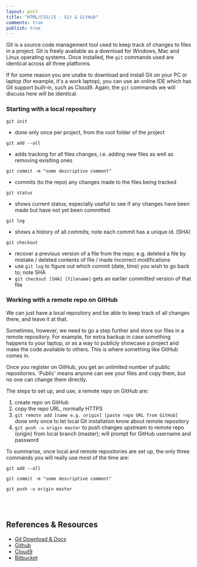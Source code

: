 ```yaml
---
layout: post
title: "HTML/CSS/JS - Git & GitHub"
comments: true
publish: true
---
```


Git is a source code management tool used to keep track of changes to files in a project. Git is freely available as a download for Windows, Mac and Linux operating systems. Once installed, the `git` commands used are identical across all three platforms.

If for some reason you are unabe to download and install Git on your PC or laptop (for example, it's a work laptop), you can use an online IDE which has Git support built-in, such as Cloud9. Again, the `git` commands we will discuss here will be identical.


### Starting with a local repository

`git init` 

- done only once per project, from the root folder of the project

`git add --all`

- adds tracking for all files changes, i.e. adding new files as well as removing exisiting ones
 
`git commit -m "some descriptive comment"`

- commits (to the repo) any changes made to the files being tracked

`git status`

- shows current status; especially useful to see if any changes have been made but have not yet been committed

`git log`

- shows a history of all commits; note each commit has a unique id. (SHA)

`git checkout` 

- recover a previous version of a file from the repo; e.g. deleted a file by mistake / deleted contents of file / made incorrect modifications
- use `git log` to figure out which commit (date, time) you wish to go back to; note SHA
- `git checkout [SHA] [filename]` gets an earlier committed version of that file


### Working with a remote repo on GitHub

We can just have a local repository and be able to keep track of all changes there, and leave it at that. 

Sometimes, however, we need to go a step further and store our files in a remote repository. For example, for extra backup in case something happens to your laptop, or as a way to publicly showcase a project and make the code available to others. This is where something like GitHub comes in. 

Once you register on GitHub, you get an unlimited number of public repositories. 'Public' means anyone can see your files and copy them, but no one can change them directly.

The steps to set up, and use, a remote repo on GitHub are:

1. create repo on GitHub
2. copy the repo URL, normally HTTPS
3. `git remote add [name e.g. origin] [paste repo URL from GitHub]` done only once to let local Git installation know about remote repository
4. `git push -u origin master` to push changes upstream to remote repo (origin) from local branch (master); will prompt for GitHub username and password


To summarise, once local and remote repositories are set up, the only three commands you will really use most of the time are:

`git add --all`

`git commit -m "some descriptive comment"`

`git push -u origin master`

<br/>
<br/>

## References &amp; Resources

- [Git Download & Docs](https://git-scm.com/)
- [Github](http://github.com)
- [Cloud9](http://c9.io)
- [Bitbucket](https://bitbucket.org)

